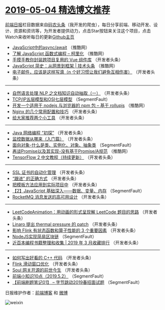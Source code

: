 # [2019-05-04 精选博文推荐](https://toutiao.qdkfweb.cn/date/2019/05/04)

[前端日报](https://qdkfweb.cn/c/news)栏目数据来自[码农头条](https://toutiao.qdkfweb.cn/)（我开发的爬虫），每日分享前端、移动开发、设计、资源和资讯等，为开发者提供动力，点击Star按钮来关注这个项目，点击Watch来收听每日的更新[Github主页](https://github.com/kujian/frontendDaily)
* [JavaScript中的async/await](https://toutiao.qdkfweb.cn/109862.html) （推酷网）
* [了解 JavaScript 函数式编程 &#8211; 柯里化](https://toutiao.qdkfweb.cn/109861.html) （推酷网）
* [手摸手教你封装跨项目复用的 Vue 组件库](https://toutiao.qdkfweb.cn/109843.html) （开发者头条）
* [JavaScript 简史：从网景到框架 | 技术头条](https://toutiao.qdkfweb.cn/109858.html) （推酷网）
* [电子邮件，应该是这样写滴（n 个好习惯让我们避免互相伤害）](https://toutiao.qdkfweb.cn/109845.html) （开发者头条）

***
* [自然语言处理 NLP 之文档知识自动抽取（一）](https://toutiao.qdkfweb.cn/109910.html) （开发者头条）
* [TCP/IP五层模型和OSI七层模型](https://toutiao.qdkfweb.cn/109824.html) （SegmentFault）
* [开发一个适用于 nodejs 与浏览器的 npm 包 &#8211; 基于 rollupjs](https://toutiao.qdkfweb.cn/109859.html) （推酷网）
* [Nginx 的几个常用配置和技巧](https://toutiao.qdkfweb.cn/109835.html) （开发者头条）
* [给大家推荐两个小工具](https://toutiao.qdkfweb.cn/109900.html) （开发者头条）

***
* [Java 网络编程 “初探”](https://toutiao.qdkfweb.cn/109846.html) （开发者头条）
* [监控数据从哪来（入门篇）](https://toutiao.qdkfweb.cn/109911.html) （开发者头条）
* [面向对象-什么是类、实例化、对象、抽象类](https://toutiao.qdkfweb.cn/109825.html) （SegmentFault）
* [再谈Promise以及其实现-没有基于Promise/A规范](https://toutiao.qdkfweb.cn/109860.html) （推酷网）
* [TensorFlow 2 中文教程（持续更新）](https://toutiao.qdkfweb.cn/109836.html) （开发者头条）

***
* [SSL 证书的自动化管理](https://toutiao.qdkfweb.cn/109901.html) （开发者头条）
* [“跟进” 的正确方式](https://toutiao.qdkfweb.cn/109847.html) （开发者头条）
* [把模板方法应用到实际项目中](https://toutiao.qdkfweb.cn/109912.html) （开发者头条）
* [【2】JavaScript 基础深入——数据、变量、内存](https://toutiao.qdkfweb.cn/109826.html) （SegmentFault）
* [RocketMQ 消息发送的高可用设计](https://toutiao.qdkfweb.cn/109837.html) （开发者头条）

***
* [LeetCodeAnimation：用动画的形式呈现解 LeetCode 题目的思路](https://toutiao.qdkfweb.cn/109902.html) （开发者头条）
* [Linaro 提出 thermal pressure 的 patch](https://toutiao.qdkfweb.cn/109848.html) （开发者头条）
* [影响 Flink 有状态函数和算子性能的 3 个重要因素](https://toutiao.qdkfweb.cn/109913.html) （开发者头条）
* [NodeJS实现简易区块链](https://toutiao.qdkfweb.cn/109827.html) （SegmentFault）
* [近百本编程书籍整理和收集 | 2019 年 3 月收藏排行](https://toutiao.qdkfweb.cn/109838.html) （开发者头条）

***
* [如何写出好看的 C++ 代码](https://toutiao.qdkfweb.cn/109903.html) （开发者头条）
* [Flink 滑动窗口优化](https://toutiao.qdkfweb.cn/109849.html) （开发者头条）
* [Soul 网关开源的前世今生](https://toutiao.qdkfweb.cn/109914.html) （开发者头条）
* [前端小知识10点（2019.5.2）](https://toutiao.qdkfweb.cn/109828.html) （SegmentFault）
* [【前端刷题笔记01】 &#8211; 字节跳动2019春招面试题](https://toutiao.qdkfweb.cn/109893.html) （SegmentFault）

日报维护作者：[前端博客](https://qdkfweb.cn/) 和 [微博](https://qdkfweb.cn/go/weibo)

![weixin](https://user-images.githubusercontent.com/3055447/38468989-651132ac-3b80-11e8-8e6b-15122322a9d7.png)